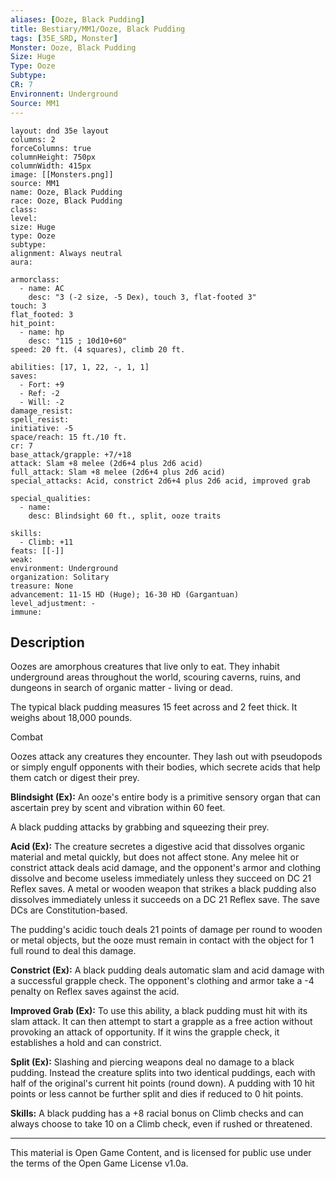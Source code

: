 ```yaml
---
aliases: [Ooze, Black Pudding]
title: Bestiary/MM1/Ooze, Black Pudding
tags: [35E_SRD, Monster]
Monster: Ooze, Black Pudding
Size: Huge
Type: Ooze
Subtype: 
CR: 7
Environnent: Underground
Source: MM1
---
```


```statblock
layout: dnd 35e layout
columns: 2
forceColumns: true
columnHeight: 750px
columnWidth: 415px
image: [[Monsters.png]]
source: MM1
name: Ooze, Black Pudding
race: Ooze, Black Pudding
class: 
level: 
size: Huge
type: Ooze
subtype: 
alignment: Always neutral
aura: 

armorclass:
  - name: AC
    desc: "3 (-2 size, -5 Dex), touch 3, flat-footed 3"
touch: 3
flat_footed: 3
hit_point:
  - name: hp
    desc: "115 ; 10d10+60"
speed: 20 ft. (4 squares), climb 20 ft.

abilities: [17, 1, 22, -, 1, 1]
saves:
  - Fort: +9
  - Ref: -2
  - Will: -2
damage_resist: 
spell_resist: 
initiative: -5
space/reach: 15 ft./10 ft.
cr: 7
base_attack/grapple: +7/+18
attack: Slam +8 melee (2d6+4 plus 2d6 acid)
full_attack: Slam +8 melee (2d6+4 plus 2d6 acid)
special_attacks: Acid, constrict 2d6+4 plus 2d6 acid, improved grab

special_qualities:
  - name: 
    desc: Blindsight 60 ft., split, ooze traits

skills:
  - Climb: +11
feats: [[-]]
weak: 
environment: Underground
organization: Solitary
treasure: None
advancement: 11-15 HD (Huge); 16-30 HD (Gargantuan)
level_adjustment: -
immune: 
```

## Description

<p>Oozes are amorphous creatures that live only to eat. They inhabit underground areas throughout the world, scouring caverns, ruins, and dungeons in search of organic matter - living or dead.</p>
<p>The typical black pudding measures 15 feet across and 2 feet thick. It weighs about 18,000 pounds.</p>
<p>Combat</p>
<p>Oozes attack any creatures they encounter. They lash out with pseudopods or simply engulf opponents with their bodies, which secrete acids that help them catch or digest their prey.</p>
<p>
            <b>Blindsight (Ex):</b> An ooze's entire body is a primitive sensory organ that can ascertain prey by scent and vibration within 60 feet.</p>
<p>A black pudding attacks by grabbing and squeezing their prey.</p>
<p>
            <b>Acid (Ex):</b> The creature secretes a digestive acid that dissolves organic material and metal quickly, but does not affect stone. Any melee hit or constrict attack deals acid damage, and the opponent's armor and clothing dissolve and become useless immediately unless they succeed on DC 21 Reflex saves. A metal or wooden weapon that strikes a black pudding also dissolves immediately unless it succeeds on a DC 21 Reflex save. The save DCs are Constitution-based.</p>
<p>The pudding's acidic touch deals 21 points of damage per round to wooden or metal objects, but the ooze must remain in contact with the object for 1 full round to deal this damage.</p>
<p>
            <b>Constrict (Ex):</b> A black pudding deals automatic slam and acid damage with a successful grapple check. The opponent's clothing and armor take a -4 penalty on Reflex saves against the acid.</p>
<p>
            <b>Improved Grab (Ex):</b> To use this ability, a black pudding must hit with its slam attack. It can then attempt to start a grapple as a free action without provoking an attack of opportunity. If it wins the grapple check, it establishes a hold and can constrict.</p>
<p>
            <b>Split (Ex):</b> Slashing and piercing weapons deal no damage to a black pudding. Instead the creature splits into two identical puddings, each with half of the original's current hit points (round down). A pudding with 10 hit points or less cannot be further split and dies if reduced to 0 hit points.</p>
<p>
            <b>Skills:</b> A black pudding has a +8 racial bonus on Climb checks and can always choose to take 10 on a Climb check, even if rushed or threatened.</p>

---

This material is Open Game Content, and is licensed for public use under
the terms of the Open Game License v1.0a.
